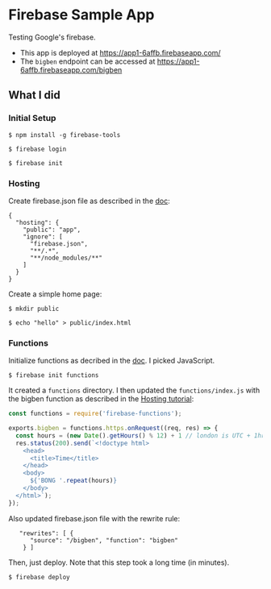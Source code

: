 # Firebase Sample App

Testing Google's firebase.  

* This app is deployed at https://app1-6affb.firebaseapp.com/
* The `bigben` endpoint can be accessed at https://app1-6affb.firebaseapp.com/bigben

## What I did

### Initial Setup

```
$ npm install -g firebase-tools

$ firebase login

$ firebase init

```

### Hosting

Create firebase.json file as described in the [doc](https://firebase.google.com/docs/hosting/deploying?authuser=0):

```
{
  "hosting": {
    "public": "app",
    "ignore": [
      "firebase.json",
      "**/.*",
      "**/node_modules/**"
    ]
  }
}
```

Create a simple home page:

```
$ mkdir public

$ echo "hello" > public/index.html
```

### Functions

Initialize functions as decribed in the [doc](https://firebase.google.com/docs/functions/get-started?authuser=0).    I picked JavaScript.

```
$ firebase init functions
```

It created a `functions` directory.  I then updated the `functions/index.js` with the bigben function as described in the [Hosting tutorial](https://firebase.google.com/docs/hosting/functions?authuser=0):

```javascript
const functions = require('firebase-functions');

exports.bigben = functions.https.onRequest((req, res) => {
  const hours = (new Date().getHours() % 12) + 1 // london is UTC + 1hr;
  res.status(200).send(`<!doctype html>
    <head>
      <title>Time</title>
    </head>
    <body>
      ${'BONG '.repeat(hours)}
    </body>
  </html>`);
});
```

Also updated firebase.json file with the rewrite rule:

```
   "rewrites": [ {
      "source": "/bigben", "function": "bigben"
    } ]
```

Then, just deploy.  Note that this step took a long time (in minutes).

```
$ firebase deploy
```
